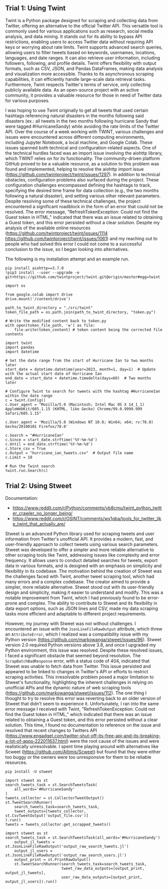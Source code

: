 
## Trial 1: Using Twint

Twint is a Python package designed for scraping and collecting data from Twitter, offering an alternative to the official Twitter API. This versatile tool is commonly used for various applications such as research, social media analysis, and data mining. It stands out for its ability to bypass API restrictions, enabling users to access Twitter data without requiring API keys or worrying about rate limits. Twint supports advanced search queries, allowing users to filter tweets based on keywords, usernames, locations, languages, and date ranges. It can also retrieve user information, including followers, following, and profile details. Twint offers flexibility with output formats, such as CSV, JSON, and Pandas DataFrames, making data analysis and visualization more accessible. Thanks to its asynchronous scraping capabilities, it can efficiently handle large-scale data retrieval tasks. Furthermore, Twint respects Twitter's terms of service, only collecting publicly available data. As an open-source project with an active community, it provides a valuable resource for those in need of Twitter data for various purposes. 

I was hoping to use Twint originally to get all tweets that used certain hashtags referencing natural disasters in the months following said disasters (ex.: all tweets in the two months following hurricane Sandy that were tagged #HurricaneSandy) while avoiding the rate limits of the Twitter API. Over the course of a week working with TWINT, various challenges and issues were encountered across different computing environments, including Jupyter Notebook, a local machine, and Google Colab. These issues spanned both technical and configuration-related aspects. One of the technical hurdles faced was an import issue involving the aiohttp library, which TWINT relies on for its functionality. The community-driven platform GitHub proved to be a valuable resource, as a solution to this problem was found and implemented, helping to resolve the aiohttp import issue (https://github.com/twintproject/twint/issues/1297). In addition to technical obstacles, configuration problems also surfaced during the project. These configuration challenges encompassed defining the hashtags to track, specifying the desired time frame for data collection (e.g., the two months following a natural disaster), and setting various other relevant parameters. Despite resolving some of these technical challenges, the project encountered a significant roadblock in the form of an error that could not be resolved. The error message, "RefreshTokenException: Could not find the Guest token in HTML," indicated that there was an issue related to obtaining a Guest token, and this error persisted without a clear solution. Despite my analysis of the available online resources (https://github.com/twintproject/twint/issues/1114 https://github.com/twintproject/twint/issues/1061) and my reaching out to people who had solved this error I could not come to a successful conclusion to the issue, so I began looking into alternatives.

The following is my installation attempt and an example run. 

```
pip install aiohttp==3.7.0
!pip3 install --user --upgrade -e git+https://github.com/twintproject/twint.git@origin/master#egg=twint
```

```
import os

from google.colab import drive
drive.mount('/content/drive')

path_to_twint_directory = "./src/twint"
token_file_path = os.path.join(path_to_twint_directory, "token.py")

# Write the modified content back to token.py
with open(token_file_path, 'w') as file:
    file.write(token_content) # token content being the corrected file contents
```

```
import twint
import pandas
import datetime

# Set the date range from the start of Hurricane Ian to two months later
start_date = datetime.datetime(year=2023, month=1, day=1)  # Update with the actual start date of Hurricane Ian
end_date = start_date + datetime.timedelta(days=60)  # Two months later

# Configure Twint to search for tweets with the hashtag #HurricaneIan within the date range
c = twint.Config()
c.User_agent = "Mozilla/5.0 (Macintosh; Intel Mac OS X 14_1_1) AppleWebKit/605.1.15 (KHTML, like Gecko) Chrome/99.0.9999.999 Safari/605.1.15"

c.User_agent = 'Mozilla/5.0 (Windows NT 10.0; Win64; x64; rv:78.0) Gecko/20100101 Firefox/78.0'

c.Search = "#HurricaneIan"
c.Since = start_date.strftime('%Y-%m-%d')
c.Until = end_date.strftime('%Y-%m-%d')
c.Store_csv = True
c.Output = "hurricane_ian_tweets.csv"  # Output file name
c.Limit = 10

# Run the Twint search
twint.run.Search(c)
```

## Trial 2: Using Stweet

Documentation:
- https://www.reddit.com/r/Python/comments/vb8cmu/twint_python_twitter_crawler_no_longer_being/
- https://www.reddit.com/r/OSINT/comments/wx1qba/tools_for_twitter_like_twint_that_actually_are/

Stweet is an advanced Python library used for scraping tweets and user information from Twitter's unofficial API. It provides a modern, fast, and user-friendly approach to collect tweets using various search parameters. Stweet was developed to offer a simpler and more reliable alternative to other scraping tools like Twint, addressing issues like complexity and error frequency. It allows users to conduct detailed searches for tweets, export data in various formats, and is designed with an emphasis on simplicity and flexibility in its codebase. The motivation behind the creation of Stweet was the challenges faced with Twint, another tweet scraping tool, which had many errors and a complex codebase. The creator aimed to provide a simpler, more reliable alternative​​​​. Stweet stood out with its user-friendly design and simplicity, making it easier to understand and modify. This was a notable improvement from Twint, which I had previously found to be error-prone and complex. The ability to contribute to Stweet and its flexibility in data export options, such as JSON lines and CSV, made my data scraping tasks more efficient and adaptable to different project requirements.

However, my journey with Stweet was not without challenges. I encountered an issue with the `JsonLineFileRawOutput` attribute, which threw an `AttributeError`, which I realized was a compatibility issue with my Python version (https://github.com/markowanga/stweet/issues/96). Stweet version 2.0 required Python versions above 3.8, and once I upgraded my Python environment, this issue was resolved. Despite these resolved issues, I faced a significant obstacle that seemed beyond resolution. The `ScrapBatchBadResponse` error, with a status code of 404, indicated that Stweet was unable to fetch data from Twitter. This issue persisted and appeared to be linked to changes in Twitter's API or efforts to restrict scraping activities. This irresolvable problem posed a major limitation to Stweet's functionality, highlighting the inherent challenges in relying on unofficial APIs and the dynamic nature of web scraping tools (https://github.com/markowanga/stweet/issues/112). The one thing I thought to try to resolve this error was reverting back to an older version of Stweet that didn’t seem to experience it. Unfortunately, I ran into the same error message I received with Twint, "RefreshTokenException: Could not find the Guest token in HTML," which indicated that there was an issue related to obtaining a Guest token, and this error persisted without a clear solution. This time, I found no documentation to reference on the issue and resolved that recent changes to Twitters API (https://www.engadget.com/twitter-shut-off-its-free-api-and-its-breaking-a-lot-of-apps-222011637.html) were the root cause of the issues and were realistically unresolvable. I spent time playing around with alternatives like Scweet (https://github.com/Altimis/Scweet) but found that they were either too buggy or the owners were too unresponsive for them to be reliable resources.

```
pip install -U stweet
```

```
import stweet as st
search_tweets_task = st.SearchTweetsTask(
    all_words='#HurricaneSandy'
)
tweets_collector = st.CollectorTweetOutput()
st.TweetSearchRunner(
    search_tweets_task=search_tweets_task,
    tweet_outputs=[tweets_collector, st.CsvTweetOutput('output_file.csv')]
).run()
tweets = tweets_collector.get_scrapped_tweets()
```

```
import stweet as st
search_tweets_task = st.SearchTweetsTask(all_words='#HurricaneSandy')
    output_jl_tweets = st.JsonLineFileRawOutput('output_raw_search_tweets.jl')
    output_jl_users = st.JsonLineFileRawOutput('output_raw_search_users.jl')
    output_print = st.PrintRawOutput()
    st.TweetSearchRunner(search_tweets_task=search_tweets_task,
                         tweet_raw_data_outputs=[output_print, output_jl_tweets],
                         user_raw_data_outputs=[output_print, output_jl_users]).run()
```